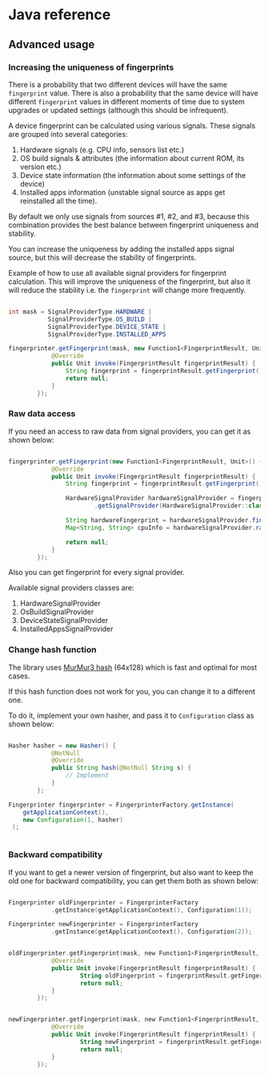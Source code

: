 # Java reference

## Advanced usage

### Increasing the uniqueness of fingerprints

There is a probability that two different devices will have the same `fingerprint` value. There is also a probability that the same device will have different `fingerprint` values in different moments of time due to system upgrades or updated settings (although this should be infrequent).

A device fingerprint can be calculated using various signals.
These signals are grouped into several categories:

1. Hardware signals (e.g. CPU info, sensors list etc.)
2. OS build signals & attributes (the information about current ROM, its version etc.)
3. Device state information (the information about some settings of the device)
4. Installed apps information (unstable signal source as apps get reinstalled all the time).

By default we only use signals from sources #1, #2, and #3, because this combination provides the best balance between fingerprint uniqueness and  stability.

You can increase the uniqueness by adding the installed apps signal source, but this will decrease the stability of fingerprints.


Example of how to use all available signal providers for fingerprint calculation. 
This will improve the uniqueness of the fingerprint, but also it will reduce the stability i.e. the `fingerprint` will change more frequently.

```java

int mask = SignalProviderType.HARDWARE |
		   SignalProviderType.OS_BUILD |
		   SignalProviderType.DEVICE_STATE |
		   SignalProviderType.INSTALLED_APPS

fingerprinter.getFingerprint(mask, new Function1<FingerprintResult, Unit>() {
            @Override
            public Unit invoke(FingerprintResult fingerprintResult) {
            	String fingerprint = fingerprintResult.getFingerprint();
                return null;
            }
        });

``` 
 

### Raw data access

If you need an access to raw data from signal providers, you can get it as shown below:

```java

fingerprinter.getFingerprint(new Function1<FingerprintResult, Unit>() {
            @Override
            public Unit invoke(FingerprintResult fingerprintResult) {
                String fingerprint = fingerprintResult.getFingerprint();

                HardwareSignalProvider hardwareSignalProvider = fingerprintResult
                        .getSignalProvider(HardwareSignalProvider::class.java);

                String hardwareFingerprint = hardwareSignalProvider.fingerprint();
                Map<String, String> cpuInfo = hardwareSignalProvider.rawData.getProcCpuInfo();

                return null;
            }
        });

```

Also you can get fingerprint for every signal provider.

Available signal providers classes are:

1. HardwareSignalProvider
2. OsBuildSignalProvider
3. DeviceStateSignalProvider
4. InstalledAppsSignalProvider

### Change hash function


The library uses [MurMur3 hash](https://en.wikipedia.org/wiki/MurmurHash) (64x128) which is fast and optimal for most cases.

If this hash function does not work for you, you can change it to a different one.

To do it, implement your own hasher, and pass it to `Configuration` class as shown below:

``` java

Hasher hasher = new Hasher() {
            @NotNull
            @Override
            public String hash(@NotNull String s) {
                // Implement
            }
        };

Fingerprinter fingerprinter = FingerprinterFactory.getInstance(
	getApplicationContext(),
	new Configuration(1, hasher)
 );



```

 
### Backward compatibility

If you want to get a newer version of fingerprint, but also want to keep the old one for backward compatibility, you can get them both as shown below:


```kotlin

Fingerprinter oldFingerprinter = FingerprinterFactory
			.getInstance(getApplicationContext(), Configuration(1));

Fingerprinter newFingerprinter = FingerprinterFactory
			.getInstance(getApplicationContext(), Configuration(2));


oldFingerprinter.getFingerprint(mask, new Function1<FingerprintResult, Unit>() {
            @Override
            public Unit invoke(FingerprintResult fingerprintResult) {
            		String oldFingerprint = fingerprintResult.getFingerprint();
                	return null;
            }
        });


newFingerprinter.getFingerprint(mask, new Function1<FingerprintResult, Unit>() {
            @Override
            public Unit invoke(FingerprintResult fingerprintResult) {
            		String newFingerprint = fingerprintResult.getFingerprint();
                	return null;
            }
        });


```
